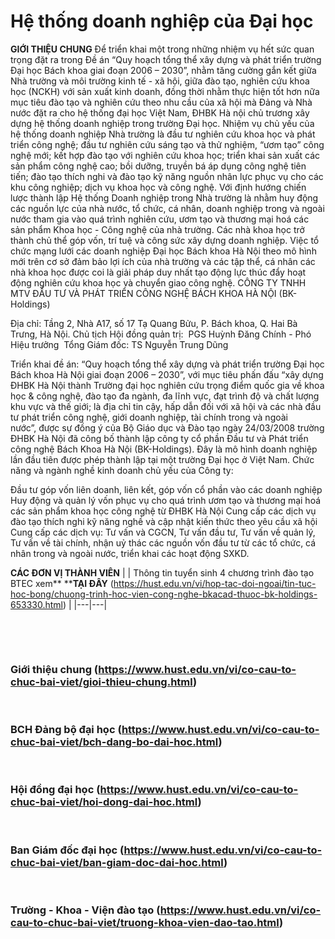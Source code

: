 # Hệ thống doanh nghiệp của Đại học
**GIỚI THIỆU CHUNG**
Để triển khai một trong những nhiệm vụ hết sức quan trọng đặt ra trong Đề án “Quy hoạch tổng thể xây dựng và phát triển trường Đại học Bách khoa giai đoạn 2006 – 2030”, nhằm tăng cường gắn kết giữa Nhà trường và môi trường kinh tế - xã hội, giữa đào tạo, nghiên cứu khoa học (NCKH) với sản xuất kinh doanh, đồng thời nhằm thực hiện tốt hơn nữa mục tiêu đào tạo và nghiên cứu theo nhu cầu của xã hội mà Đảng và Nhà nước đặt ra cho hệ thống đại học Việt Nam, ĐHBK Hà nội chủ trương xây dựng hệ thống doanh nghiệp trong trường Đại học. Nhiệm vụ chủ yếu của hệ thống doanh nghiệp Nhà trường là đầu tư nghiên cứu khoa học và phát triển công nghệ; đầu tư nghiên cứu sáng tạo và thử nghiệm, “ươm tạo” công nghệ mới; kết hợp đào tạo với nghiên cứu khoa học; triển khai sản xuất các sản phẩm công nghệ cao; bồi dưỡng, truyền bá áp dụng công nghệ tiên tiến; đào tạo thích nghi và đào tạo kỹ năng nguồn nhân lực phục vụ cho các khu công nghiệp; dịch vụ khoa học và công nghệ.
Với định hướng chiến lược thành lập Hệ thống Doanh nghiệp trong Nhà trường là nhằm huy động các nguồn lực của nhà nước, tổ chức, cá nhân, doanh nghiệp trong và ngoài nước tham gia vào quá trình nghiên cứu, ươm tạo và thương mại hoá các sản phẩm Khoa học - Công nghệ của nhà trường. Các nhà khoa học trở thành chủ thể góp vốn, trí tuệ và công sức xây dựng doanh nghiệp.
Việc tổ chức mạng lưới các doanh nghiệp Đại học Bách khoa Hà Nội theo mô hình mới trên cơ sở đảm bảo lợi ích của nhà trường và các tập thể, cá nhân các nhà khoa học được coi là giải pháp duy nhất tạo động lực thúc đẩy hoạt động nghiên cứu khoa học và chuyển giao công nghệ.
CÔNG TY TNHH MTV ĐẦU TƯ VÀ PHÁT TRIỂN CÔNG NGHỆ BÁCH KHOA HÀ NỘI (BK-Holdings)

Địa chỉ: Tầng 2, Nhà A17, số 17 Tạ Quang Bửu, P. Bách khoa, Q. Hai Bà Trưng, Hà Nội.
Chủ tịch Hội đồng quản trị:  PGS Huỳnh Đăng Chính - Phó Hiệu trưởng 
Tổng Giám đốc: TS Nguyễn Trung Dũng

Triển khai đề án: “Quy hoạch tổng thể xây dựng và phát triển trường Đại học Bách khoa Hà Nội giai đoạn 2006 – 2030”, với mục tiêu phấn đấu “xây dựng ĐHBK Hà Nội thành Trường đại học nghiên cứu trọng điểm quốc gia về khoa học &amp; công nghệ, đào tạo đa ngành, đa lĩnh vực, đạt trình độ và chất lượng khu vực và thế giới; là địa chỉ tin cậy, hấp dẫn đối với xã hội và các nhà đầu tư phát triển công nghệ, giới doanh nghiệp, tài chính trong và ngoài nước”, được sự đồng ý của Bộ Giáo dục và Đào tạo ngày 24/03/2008 trường ĐHBK Hà Nội đã công bố thành lập công ty cổ phần Đầu tư và Phát triển công nghệ Bách Khoa Hà Nội (BK-Holdings). Đây là mô hình doanh nghiệp lần đầu tiên được phép thành lập tại một trường Đại học ở Việt Nam.
Chức năng và ngành nghề kinh doanh chủ yếu của Công ty:

Đầu tư góp vốn liên doanh, liên kết, góp vốn cổ phần vào các doanh nghiệp
Huy động và quản lý vốn phục vụ cho quá trình ươm tạo và thương mại hoá các sản phẩm khoa học công nghệ từ ĐHBK Hà Nội
Cung cấp các dịch vụ đào tạo thích nghi kỹ năng nghề và cập nhật kiến thức theo yêu cầu xã hội
Cung cấp các dịch vụ: Tư vấn và CGCN, Tư vấn đầu tư, Tư vấn về quản lý, Tư vấn về tài chính, nhận uỷ thác các nguồn vốn đầu tư từ các tổ chức, cá nhân trong và ngoài nước, triển khai các hoạt động SXKD.

**CÁC ĐƠN VỊ THÀNH VIÊN**
|  | Thông tin tuyển sinh 4 chương trình đào tạo BTEC xem** ****TẠI ĐÂY** (https://hust.edu.vn/vi/hop-tac-doi-ngoai/tin-tuc-hoc-bong/chuong-trinh-hoc-vien-cong-nghe-bkacad-thuoc-bk-holdings-653330.html) |
|---|---|

 

 <h3>Giới thiệu chung (https://www.hust.edu.vn/vi/co-cau-to-chuc-bai-viet/gioi-thieu-chung.html)</h3>
 <h3>BCH Đảng bộ đại học (https://www.hust.edu.vn/vi/co-cau-to-chuc-bai-viet/bch-dang-bo-dai-hoc.html)</h3>
 <h3>Hội đồng đại học (https://www.hust.edu.vn/vi/co-cau-to-chuc-bai-viet/hoi-dong-dai-hoc.html)</h3>
 <h3>Ban Giám đốc đại học (https://www.hust.edu.vn/vi/co-cau-to-chuc-bai-viet/ban-giam-doc-dai-hoc.html)</h3>
 <h3>Trường - Khoa - Viện đào tạo (https://www.hust.edu.vn/vi/co-cau-to-chuc-bai-viet/truong-khoa-vien-dao-tao.html)</h3>